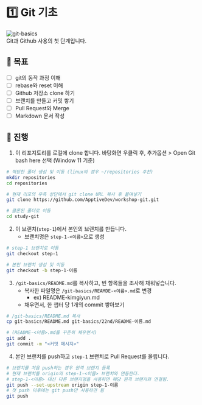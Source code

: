 # 1️⃣️ Git 기초
![git-basics](https://digitalvarys.com/wp-content/uploads/2019/06/Git-Basics-and-Beginners-Guide-1.png)  
Git과 Github 사용의 첫 단계입니다. 

## 🎯️ 목표
- [ ] git의 동작 과정 이해
- [ ] rebase와 reset 이해
- [ ] Github 저장소 clone 하기
- [ ] 브랜치를 만들고 커밋 쌓기
- [ ] Pull Request와 Merge
- [ ] Markdown 문서 작성

## 📜️ 진행
1. 이 리포지토리를 로컬에 clone 합니다. 바탕화면 우클릭 후, 추가옵션 > Open Git bash here 선택 (Window 11 기준)
```bash
# 적당한 폴더 생성 및 이동 (linux의 경우 ~/repositories 추천)
mkdir repositories
cd repositories 

# 현재 리포의 우측 상단에서 git clone URL 복사 후 붙여넣기
git clone https://github.com/ApptiveDev/workshop-git.git

# 클론된 폴더로 이동
cd study-git
```
2. 이 브랜치(`step-1`)에서 본인의 브랜치를 만듭니다.
    - 브랜치명은 `step-1-<이름>`으로 생성
```bash
# step-1 브랜치로 이동
git checkout step-1

# 본인 브랜치 생성 및 이동
git checkout -b step-1-이름
```
3. `/git-basics/README.md`를 복사하고, 빈 항목들을 조사해 채워넣습니다.
    - 복사한 파일명은 `/git-basics/REAMDE-<이름>.md`로 변경
      - ex) README-kimgiyun.md
    - 채우면서, 한 챕터 당 1개의 commit 쌓아보기
```bash
# /git-basics/README.md 복사
cp git-basics/README.md git-basics/22nd/README-이름.md

# (README-<이름>.md를 꾸준히 채우면서)
git add .
git commit -m "<커밋 메시지>"
```

4. 본인 브랜치를 push하고 `step-1` 브랜치로 Pull Request를 올립니다.
```bash
# 브랜치를 처음 push하는 경우 원격 브랜치 등록
# 현재 브랜치를 origin의 step-1-<이름> 브랜치와 연동한다.
# step-1-<이름> 대신 다른 브랜치명을 사용하면 해당 원격 브랜치와 연결됨.
git push --set-upstream origin step-1-이름
# 첫 push 이후에는 git push만 사용하면 됨
git push
```
